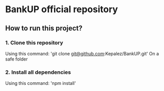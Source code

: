 # BankUP official repository

## How to run this project?
### 1. Clone this repository
Using this command: 'git clone git@github.com:Kepalez/BankUP.git'
On a safe folder
### 2. Install all dependencies
Using this command: 'npm install'
